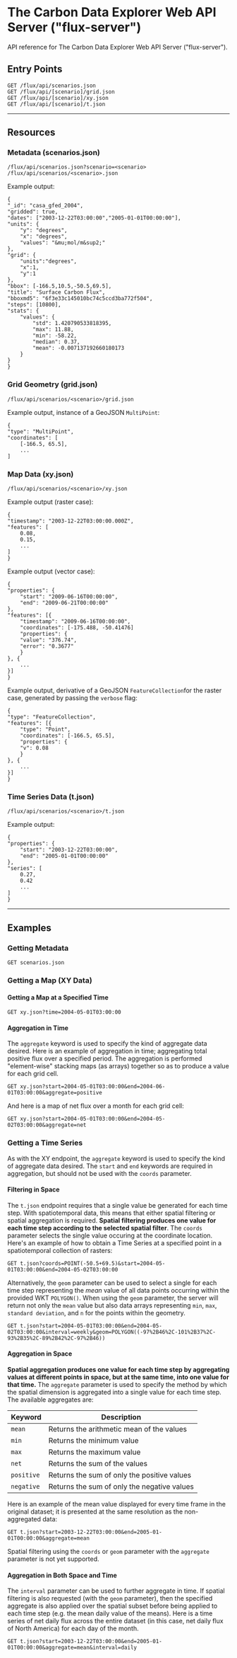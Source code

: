 The Carbon Data Explorer Web API Server ("flux-server")
=======================================================

API reference for The Carbon Data Explorer Web API Server ("flux-server").

Entry Points
------------------------------------------

    GET /flux/api/scenarios.json
    GET /flux/api/[scenario]/grid.json
    GET /flux/api/[scenario]/xy.json
    GET /flux/api/[scenario]/t.json

* * * * * * * * * * * * * * * * * * * * * * * * * * * * * * * * * * * * * * * *
    
Resources
------------------------------------------

### Metadata (scenarios.json)

    /flux/api/scenarios.json?scenario=<scenario>
    /flux/api/scenarios/<scenario>.json
    
Example output:

    {
    "_id": "casa_gfed_2004",
    "gridded": true,
    "dates": ["2003-12-22T03:00:00","2005-01-01T00:00:00"],
    "units": {
        "y": "degrees",
        "x": "degrees",
        "values": "&mu;mol/m&sup2;"
    },
    "grid": {
        "units":"degrees",
        "x":1,
        "y":1
    },
    "bbox": [-166.5,10.5,-50.5,69.5],
    "title": "Surface Carbon Flux",
    "bboxmd5": "6f3e33c145010bc74c5ccd3ba772f504",
    "steps": [10800],
    "stats": {
        "values": {
            "std": 1.420790533818395,
            "max": 11.88,
            "min": -58.22,
            "median": 0.37,
            "mean": -0.007137192660180173
        }
    }
    }
    

### Grid Geometry (grid.json)

    /flux/api/scenarios/<scenario>/grid.json
    
Example output, instance of a GeoJSON `MultiPoint`:

    {
    "type": "MultiPoint",
    "coordinates": [
        [-166.5, 65.5],
        ...
    ]


### Map Data (xy.json)

    /flux/api/scenarios/<scenario>/xy.json
    
Example output (raster case):

    {
    "timestamp": "2003-12-22T03:00:00.000Z",
    "features": [
        0.08,
        0.15,
        ...
    ]
    }

Example output (vector case):

    {
    "properties": {
        "start": "2009-06-16T00:00:00",
        "end": "2009-06-21T00:00:00"
    },
    "features": [{
        "timestamp": "2009-06-16T00:00:00",
        "coordinates": [-175.488, -50.41476]
        "properties": {
        "value": "376.74",
        "error": "0.3677"
        }
    }, {
        ...
    }]
    }

Example output, derivative of a GeoJSON `FeatureCollection`for the raster case, generated by passing the `verbose` flag:

    {
    "type": "FeatureCollection",
    "features": [{
        "type": "Point",
        "coordinates": [-166.5, 65.5],
        "properties": {
        "v": 0.08
        }
    }, {
        ...
    }]
    }

    
### Time Series Data (t.json)

    /flux/api/scenarios/<scenario>/t.json

Example output:

    {
    "properties": {
        "start": "2003-12-22T03:00:00",
        "end": "2005-01-01T00:00:00"
    },
    "series": [
        0.27,
        0.42
        ...
    ]
    }


* * * * * * * * * * * * * * * * * * * * * * * * * * * * * * * * * * * * * * * 

Examples
------------------------------------------

### Getting Metadata ##########################################################

    GET scenarios.json

### Getting a Map (XY Data) ####################################################

#### Getting a Map at a Specified Time

    GET xy.json?time=2004-05-01T03:00:00

#### Aggregation in Time

The `aggregate` keyword is used to specify the kind of aggregate data desired. Here is an example of aggregation in time; aggregating total positive flux over a specified period. The aggregation is performed "element-wise" stacking maps (as arrays) together so as to produce a value for each grid cell.

    GET xy.json?start=2004-05-01T03:00:00&end=2004-06-01T03:00:00&aggregate=positive

And here is a map of net flux over a month for each grid cell:

    GET xy.json?start=2004-05-01T03:00:00&end=2004-05-02T03:00:00&aggregate=net

### Getting a Time Series ######################################################

As with the XY endpoint, the `aggregate` keyword is used to specify the kind of aggregate data desired. The `start` and `end` keywords are required in aggregation, but should not be used with the `coords` parameter.

#### Filtering in Space

The `t.json` endpoint requires that a single value be generated for each time step. With spatiotemporal data, this means that either spatial filtering or spatial aggregation is required. **Spatial filtering produces one value for each time step according to the selected spatial filter**. The `coords` parameter selects the single value occuring at the coordinate location.  Here's an example of how to obtain a Time Series at a specified point in a spatiotemporal collection of rasters:

    GET t.json?coords=POINT(-50.5+69.5)&start=2004-05-01T03:00:00&end=2004-05-02T03:00:00

Alternatively, the `geom` parameter can be used to select a single for each time step representing the *mean* value of all data points occurring within the provided WKT `POLYGON()`. When using the `geom` parameter, the server will return not only the `mean` value but also data arrays representing `min`, `max`, `standard deviation`, and `n` for the points within the geometry.

    GET t.json?start=2004-05-01T03:00:00&end=2004-05-02T03:00:00&interval=weekly&geom=POLYGON((-97%2B46%2C-101%2B37%2C-93%2B35%2C-89%2B42%2C-97%2B46))

    
#### Aggregation in Space

**Spatial aggregation produces one value for each time step by aggregating values at different points in space, but at the same time, into one value for that time.** The `aggregate` parameter is used to specify the method by which the spatial dimension is aggregated into a single value for each time step. The available aggregates are:

| Keyword    | Description
| ---------- | --------------------------------------------
| `mean`     | Returns the arithmetic mean of the values
| `min`      | Returns the minimum value
| `max`      | Returns the maximum value
| `net`      | Returns the sum of the values
| `positive` | Returns the sum of only the positive values
| `negative` | Returns the sum of only the negative values


Here is an example of the mean value displayed for every time frame in the original dataset; it is presented at the same resolution as the non-aggregated data:

    GET t.json?start=2003-12-22T03:00:00&end=2005-01-01T00:00:00&aggregate=mean

Spatial filtering using the `coords` or `geom` parameter with the `aggregate` parameter is not yet supported.
    
#### Aggregation in Both Space and Time

The `interval` parameter can be used to further aggregate in time. If spatial filtering is also requested (with the `geom` parameter), then the specified aggregate is also applied over the spatial subset before being applied to each time step (e.g. the mean daily value of the means). Here is a time series of net daily flux across the entire dataset (in this case, net daily flux of North America) for each day of the month. 

    GET t.json?start=2003-12-22T03:00:00&end=2005-01-01T00:00:00&aggregate=mean&interval=daily

